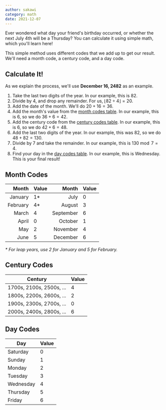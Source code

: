 ```yaml
---
author: sakawi
category: math
date: 2021-12-07
---
```


Ever wondered what day your friend's birthday occurred, or whether the next July
4th will be a Thursday? You can calculate it using simple math, which you'll
learn here!

This simple method uses different codes that we add up to get our result. We'll
need a month code, a century code, and a day code.

## Calculate It!

As we explain the process, we'll use **December 16, 2482** as an example.

1. Take the last two digits of the year. In our example, this is $82$.
2. Divide by 4, and drop any remainder. For us,
   $\lfloor 82 \div 4 \rfloor = 20$.
3. Add the date of the month. We'll do $20 + 16 = 36$.
4. Add the month's value from the [month codes table](#month-codes). In our
   example, this is $6$, so we do $36 + 6 = 42$.
5. Add the century code from the [century codes table](#century-codes). In our
   example, this is $6$, so we do $42 + 6 = 48$.
6. Add the last two digits of the year. In our example, this was $82$, so we do
   $48 + 82 = 130$.
7. Divide by 7 and take the remainder. In our example, this is
   $130 \bmod 7 = 4$.
8. Find your day in the [day codes table](#day-codes). In our example, this is
   Wednesday. This is your final result!

## Month Codes

|    Month | Value |     Month | Value |
| -------: | :---- | --------: | :---- |
|  January | 1\*   |      July | 0     |
| February | 4\*   |    August | 3     |
|    March | 4     | September | 6     |
|    April | 0     |   October | 1     |
|      May | 2     |  November | 4     |
|     June | 5     |  December | 6     |

_\* For leap years, use 2 for January and 5 for February._

## Century Codes

| Century                  | Value |
| ------------------------ | ----- |
| 1700s, 2100s, 2500s, ... | 4     |
| 1800s, 2200s, 2600s, ... | 2     |
| 1900s, 2300s, 2700s, ... | 0     |
| 2000s, 2400s, 2800s, ... | 6     |

## Day Codes

| Day       | Value |
| --------- | ----- |
| Saturday  | 0     |
| Sunday    | 1     |
| Monday    | 2     |
| Tuesday   | 3     |
| Wednesday | 4     |
| Thursday  | 5     |
| Friday    | 6     |
